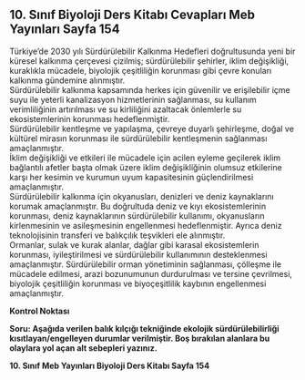 ## 10. Sınıf Biyoloji Ders Kitabı Cevapları Meb Yayınları Sayfa 154

Türkiye’de 2030 yılı Sürdürülebilir Kalkınma Hedefleri doğrultusunda yeni bir küresel kalkınma çerçevesi çizilmiş; sürdürülebilir şehirler, iklim değişikliği, kuraklıkla mücadele, biyolojik çeşitliliğin korunması gibi çevre konuları kalkınma gündemine alınmıştır.  
 Sürdürülebilir kalkınma kapsamında herkes için güvenilir ve erişilebilir içme suyu ile yeterli kanalizasyon hizmetlerinin sağlanması, su kullanım verimliliğinin artırılması ve su kirliliğini azaltacak önlemlerle su ekosistemlerinin korunması hedeflenmiştir.  
 Sürdürülebilir kentleşme ve yapılaşma, çevreye duyarlı şehirleşme, doğal ve kültürel mirasın korunması ile sürdürülebilir kentleşmenin sağlanması amaçlanmıştır.  
 İklim değişikliği ve etkileri ile mücadele için acilen eyleme geçilerek iklim bağlantılı afetler başta olmak üzere iklim değişikliğinin olumsuz etkilerine karşı her kesimin ve kurumun uyum kapasitesinin güçlendirilmesi amaçlanmıştır.  
 Sürdürülebilir kalkınma için okyanusları, denizleri ve deniz kaynaklarını korumak amaçlanmıştır. Bu doğrultuda deniz ve kıyı ekosistemlerinin korunması, deniz kaynaklarının sürdürülebilir kullanımı, okyanusların kirlenmesinin ve asileşmesinin engellenmesi hedeflenmiştir. Ayrıca deniz teknolojisinin transferi ve balıkçılık teşvikleri ele alınmıştır.  
 Ormanlar, sulak ve kurak alanlar, dağlar gibi karasal ekosistemlerin korunması, iyileştirilmesi ve sürdürülebilir kullanımının desteklenmesi amaçlanmıştır. Sürdürülebilir orman yönetiminin sağlanması, çölleşme ile mücadele edilmesi, arazi bozunumunun durdurulması ve tersine çevrilmesi, biyolojik çeşitliliğin korunması ve biyoçeşitlilik kaybının engellenmesi amaçlanmıştır.

**Kontrol Noktası**

**Soru: Aşağıda verilen balık kılçığı tekniğinde ekolojik sürdürülebilirliği kısıtlayan/engelleyen durumlar verilmiştir. Boş bırakılan alanlara bu olaylara yol açan alt sebepleri yazınız.**

**10. Sınıf Meb Yayınları Biyoloji Ders Kitabı Sayfa 154**
